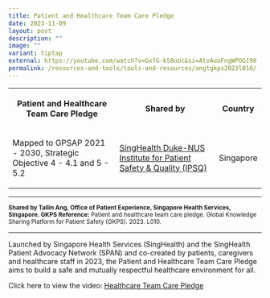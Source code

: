 ```yaml
---
title: Patient and Healthcare Team Care Pledge
date: 2023-11-09
layout: post
description: ""
image: ""
variant: tiptap
external: https://youtube.com/watch?v=GxfG-kS8uUc&si=AtvAuaFngWPOG198
permalink: /resources-and-tools/tools-and-resources/angtgkps2023l010/
---
```

<table>
<tbody>
<tr>
<th rowspan="1" colspan="1">
<p>Patient and Healthcare Team Care Pledge</p>
</th>
<th rowspan="1" colspan="1">
<p>Shared by</p>
</th>
<th rowspan="1" colspan="1">
<p>Country</p>
</th>
</tr>
<tr>
<td rowspan="1" colspan="1">
<p>Mapped to GPSAP 2021 - 2030, Strategic Objective 4 - 4.1 and 5 - 5.2</p>
</td>
<td rowspan="1" colspan="1">
<p><a href="https://www.singhealthdukenus.com.sg/ipsq" rel="noopener noreferrer nofollow" target="_blank">SingHealth Duke-NUS Institute for Patient Safety &amp; Quality (IPSQ)</a>
</p>
</td>
<td rowspan="1" colspan="1">
<p>Singapore</p>
</td>
</tr>
</tbody>
</table>
<hr>
<p><strong><sub>Shared by Tallin Ang, Office of Patient Experience, Singapore Health Services, Singapore. GKPS Reference: </sub></strong><sub>Patient and healthcare team care pledge. Global Knowledge Sharing Platform for Patient Safety (GKPS). 2023. L010.</sub>
</p>
<hr>
<p>Launched by Singapore Health Services (SingHealth) and the SingHealth
Patient Advocacy Network (SPAN) and co-created by patients, caregivers
and healthcare staff in 2023, the Patient and Healthcare Team Care Pledge
aims to build a safe and mutually respectful healthcare environment for
all.</p>
<p></p>
<p></p>
<p>Click here to view the video: <a href="https://youtube.com/watch?v=GxfG-kS8uUc&amp;si=AtvAuaFngWPOG198" rel="noopener noreferrer nofollow" target="_blank">Healthcare Team Care Pledge</a>
</p>
